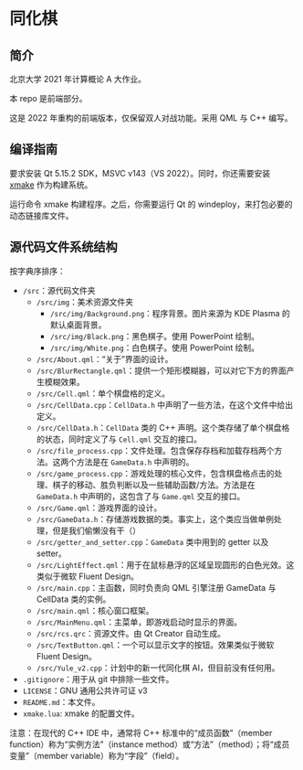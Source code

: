 # 同化棋

## 简介

北京大学 2021 年计算概论 A 大作业。

本 repo 是前端部分。

这是 2022 年重构的前端版本，仅保留双人对战功能。采用 QML 与 C++ 编写。

## 编译指南

要求安装 Qt 5.15.2 SDK，MSVC v143（VS 2022）。同时，你还需要安装 [xmake](https://xmake.io/#/zh-cn/) 作为构建系统。

运行命令 xmake 构建程序。之后，你需要运行 Qt 的 windeploy，来打包必要的动态链接库文件。

## 源代码文件系统结构

按字典序排序：

- `/src`：源代码文件夹
  - `/src/img`：美术资源文件夹
    - `/src/img/Background.png`：程序背景。图片来源为 KDE Plasma 的默认桌面背景。
    - `/src/img/Black.png`：黑色棋子。使用 PowerPoint 绘制。
    - `/src/img/White.png`：白色棋子。使用 PowerPoint 绘制。
  - `/src/About.qml`：“关于”界面的设计。
  - `/src/BlurRectangle.qml`：提供一个矩形模糊器，可以对它下方的界面产生模糊效果。
  - `/src/Cell.qml`：单个棋盘格的定义。
  - `/src/CellData.cpp`：`CellData.h` 中声明了一些方法，在这个文件中给出定义。
  - `/src/CellData.h`：`CellData` 类的 C++ 声明。这个类存储了单个棋盘格的状态，同时定义了与 `Cell.qml` 交互的接口。
  - `/src/file_process.cpp`：文件处理。包含保存存档和加载存档两个方法。这两个方法是在 `GameData.h` 中声明的。
  - `/src/game_process.cpp`：游戏处理的核心文件，包含棋盘格点击的处理、棋子的移动、胜负判断以及一些辅助函数/方法。方法是在 `GameData.h` 中声明的，这包含了与 `Game.qml` 交互的接口。
  - `/src/Game.qml`：游戏界面的设计。
  - `/src/GameData.h`：存储游戏数据的类。事实上，这个类应当做单例处理，但是我们偷懒没有干（）
  - `/src/getter_and_setter.cpp`：`GameData` 类中用到的 getter 以及 setter。
  - `/src/LightEffect.qml`：用于在鼠标悬浮的区域呈现圆形的白色光效。这类似于微软 Fluent Design。
  - `/src/main.cpp`：主函数，同时负责向 QML 引擎注册 GameData 与 CellData 类的实例。
  - `/src/main.qml`：核心窗口框架。
  - `/src/MainMenu.qml`：主菜单，即游戏启动时显示的界面。
  - `/src/rcs.qrc`：资源文件。由 Qt Creator 自动生成。
  - `/src/TextButton.qml`：一个可以显示文字的按钮。效果类似于微软 Fluent Design。
  - `/src/Yule_v2.cpp`：计划中的新一代同化棋 AI，但目前没有任何用。
- `.gitignore`：用于从 git 中排除一些文件。
- `LICENSE`：GNU 通用公共许可证 v3
- `README.md`：本文件。
- `xmake.lua`: xmake 的配置文件。


注意：在现代的 C++ IDE 中，通常将 C++ 标准中的“成员函数”（member function）称为“实例方法”（instance method）或“方法”（method）；将“成员变量”（member variable）称为“字段”（field）。
